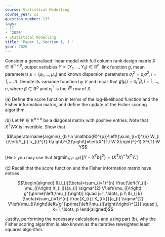 ```yaml
---
course: Statistical Modelling
course_year: II
question_number: 137
tags:
- II
- '2020'
- Statistical Modelling
title: 'Paper 1, Section I, J '
year: 2020
---
```




Consider a generalised linear model with full column rank design matrix $X \in \mathbb{R}^{n \times p}$, output variables $Y=\left(Y_{1}, \ldots, Y_{n}\right) \in \mathbb{R}^{n}$, link function $g$, mean parameters $\mu=\left(\mu_{1}, \ldots, \mu_{n}\right)$ and known dispersion parameters $\sigma_{i}^{2}=a_{i} \sigma^{2}, i=1, \ldots, n$. Denote its variance function by $V$ and recall that $g\left(\mu_{i}\right)=x_{i}^{T} \beta, i=1, \ldots, n$, where $\beta \in \mathbb{R}^{p}$ and $x_{i}^{T}$ is the $i^{\text {th }}$ row of $X$.

(a) Define the score function in terms of the log-likelihood function and the Fisher information matrix, and define the update of the Fisher scoring algorithm.

(b) Let $W \in \mathbb{R}^{n \times n}$ be a diagonal matrix with positive entries. Note that $X^{T} W X$ is invertible. Show that

$$\operatorname{argmin}_{b \in \mathbb{R}^{p}}\left\{\sum_{i=1}^{n} W_{i i}\left(Y_{i}-x_{i}^{T} b\right)^{2}\right\}=\left(X^{T} W X\right)^{-1} X^{T} W Y$$

[Hint: you may use that $\left.\operatorname{argmin}_{b \in \mathbb{R}^{p}}\left\{\left\|Y-X^{T} b\right\|^{2}\right\}=\left(X^{T} X\right)^{-1} X^{T} Y .\right]$

(c) Recall that the score function and the Fisher information matrix have entries

$$\begin{aligned}
&U_{j}(\beta)=\sum_{i=1}^{n} \frac{\left(Y_{i}-\mu_{i}\right) X_{i j}}{a_{i} \sigma^{2} V\left(\mu_{i}\right) g^{\prime}\left(\mu_{i}\right)} \quad j=1, \ldots, p \\
&i_{j k}(\beta)=\sum_{i=1}^{n} \frac{X_{i j} X_{i k}}{a_{i} \sigma^{2} V\left(\mu_{i}\right)\left\{g^{\prime}\left(\mu_{i}\right)\right\}^{2}} \quad j, k=1, \ldots, p
\end{aligned}$$

Justify, performing the necessary calculations and using part (b), why the Fisher scoring algorithm is also known as the iterative reweighted least squares algorithm.